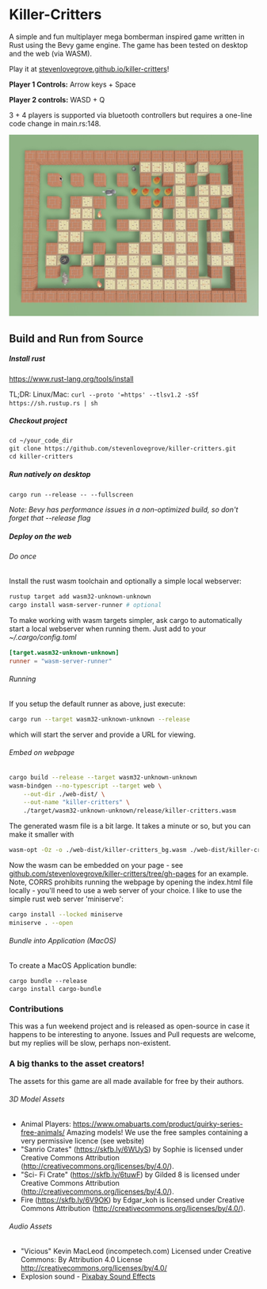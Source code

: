 # Killer-Critters

A simple and fun multiplayer mega bomberman inspired game written in Rust using the Bevy game engine. The game has been tested on desktop and the web (via WASM).

Play it at [stevenlovegrove.github.io/killer-critters](https://stevenlovegrove.github.io/killer-critters/)!

**Player 1 Controls:** Arrow keys + Space

**Player 2 controls:** WASD + Q

3 + 4 players is supported via bluetooth controllers but requires a one-line code change in main.rs:148.

![screenshot](screenshots/screenshot1.jpg)

## Build and Run from Source

##### Install rust

https://www.rust-lang.org/tools/install

TL;DR: Linux/Mac: `curl --proto '=https' --tlsv1.2 -sSf https://sh.rustup.rs | sh`

##### Checkout project

```
cd ~/your_code_dir
git clone https://github.com/stevenlovegrove/killer-critters.git
cd killer-critters
```

##### Run natively on desktop

`cargo run --release -- --fullscreen`

*Note: Bevy has performance issues in a non-optimized build, so don't forget that --release flag*

##### Deploy on the web

###### Do once

Install the rust wasm toolchain and optionally a simple local webserver:

```bash
rustup target add wasm32-unknown-unknown
cargo install wasm-server-runner # optional
```

To make working with wasm targets simpler, ask cargo to automatically start a local webserver when running them. Just add to your *~/.cargo/config.toml*

```toml
[target.wasm32-unknown-unknown]
runner = "wasm-server-runner"
```

###### Running

If you setup the default runner as above, just execute:

````bash
cargo run --target wasm32-unknown-unknown --release
````

which will start the server and provide a URL for viewing.


###### Embed on webpage

```bash
cargo build --release --target wasm32-unknown-unknown
wasm-bindgen --no-typescript --target web \
    --out-dir ./web-dist/ \
    --out-name "killer-critters" \
    ./target/wasm32-unknown-unknown/release/killer-critters.wasm
```

The generated wasm file is a bit large. It takes a minute or so, but you can make it smaller with

```bash
wasm-opt -Oz -o ./web-dist/killer-critters_bg.wasm ./web-dist/killer-critters_bg.wasm
```

Now the wasm can be embedded on your page - see [github.com/stevenlovegrove/killer-critters/tree/gh-pages](https://github.com/stevenlovegrove/killer-critters/tree/gh-pages) for an example. Note, CORRS prohibits running the webpage by opening the index.html file locally - you'll need to use a web server of your choice. I like to use the simple rust web server 'miniserve':

```bash
cargo install --locked miniserve
miniserve . --open
```

###### Bundle into Application (MacOS)

To create a MacOS Application bundle:

```
cargo bundle --release
cargo install cargo-bundle
```

### Contributions

This was a fun weekend project and is released as open-source in case it happens to be interesting to anyone. Issues and Pull requests are welcome, but my replies will be slow, perhaps non-existent.



### A big thanks to the asset creators!

The assets for this game are all made available for free by their authors.

###### 3D Model Assets

* Animal Players: https://www.omabuarts.com/product/quirky-series-free-animals/
  Amazing models! We use the free samples containing a very permissive licence (see website)
* "Sanrio Crates" (https://skfb.ly/6WUyS) by Sophie is licensed under Creative Commons Attribution (http://creativecommons.org/licenses/by/4.0/).
* "Sci- Fi Crate" (https://skfb.ly/6tuwF) by Gilded 8 is licensed under Creative Commons Attribution (http://creativecommons.org/licenses/by/4.0/).
* Fire (https://skfb.ly/6V9OK) by Edgar_koh is licensed under Creative Commons Attribution (http://creativecommons.org/licenses/by/4.0/).

###### Audio Assets

* "Vicious" Kevin MacLeod (incompetech.com)
  Licensed under Creative Commons: By Attribution 4.0 License
  http://creativecommons.org/licenses/by/4.0/
* Explosion sound - [Pixabay Sound Effects](https://pixabay.com/sound-effects/?utm_source=link-attribution&utm_campaign=music&utm_content=6761)
